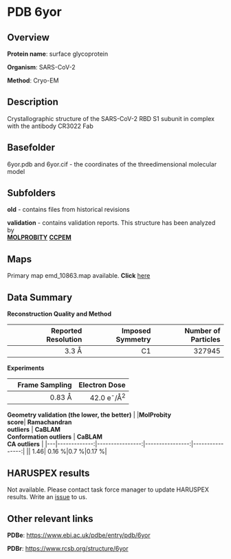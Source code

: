 # PDB 6yor

## Overview

**Protein name**: surface glycoprotein

**Organism**: SARS-CoV-2

**Method**: Cryo-EM

## Description

Crystallographic structure of the SARS-CoV-2 RBD S1 subunit in complex with the antibody CR3022 Fab

## Basefolder

6yor.pdb and 6yor.cif - the coordinates of the threedimensional molecular model

## Subfolders



**old** - contains files from historical revisions

**validation** - contains validation reports. This structure has been analyzed by <br>  [**MOLPROBITY**](https://github.com/thorn-lab/coronavirus_structural_task_force/tree/master/pdb/surface_glycoprotein/SARS-CoV-2/6yor/validation/molprobity)   [**CCPEM**](https://github.com/thorn-lab/coronavirus_structural_task_force/tree/master/pdb/surface_glycoprotein/SARS-CoV-2/6yor/validation/ccpem-validation) 



## Maps

Primary map emd_10863.map available. **Click** [here](http://ftp.wwpdb.org/pub/emdb/structures/EMD-10863/map/) 

## Data Summary
**Reconstruction Quality and Method**

|   | Reported Resolution | Imposed Symmetry | Number of Particles |
|---|-------------:|----------------:|--------------:|
|   |3.3 Å|C1|327945|

**Experiments**

|   | Frame Sampling | Electron Dose |
|---|-------------:|----------------:|
|   |0.83 Å|42.0 e<sup>-</sup>/Å<sup>2</sup>|

**Geometry validation (the lower, the better)**
|   |**MolProbity<br>score**| **Ramachandran<br>outliers** | **CaBLAM<br>Conformation outliers** | **CaBLAM<br>CA outliers** |
|---|-------------:|----------------:|----------------:|----------------:|
||  1.46|  0.16 %|0.7 %|0.17 %|

## HARUSPEX results

Not available. Please contact task force manager to update HARUSPEX results. Write an [issue](https://github.com/thorn-lab/coronavirus_structural_task_force/issues) to us.

## Other relevant links 
**PDBe**:  https://www.ebi.ac.uk/pdbe/entry/pdb/6yor
 
**PDBr**: https://www.rcsb.org/structure/6yor 
